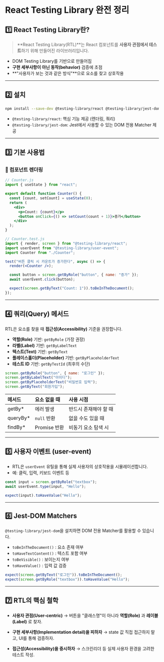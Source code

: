 # React Testing Library 완전 정리

## 1️⃣ React Testing Library란?
> **React Testing Library(RTL)**는 React 컴포넌트를 **사용자 관점에서 테스트**하기 위해 만들어진 라이브러리입니다.

- DOM Testing Library를 기반으로 만들어짐
- **구현 세부사항이 아닌 동작(behavior)** 검증에 초점
- **"사용자가 보는 것과 같은 방식"**으로 요소를 찾고 상호작용

---

## 2️⃣ 설치
```bash
npm install --save-dev @testing-library/react @testing-library/jest-dom
```

- `@testing-library/react`: 핵심 기능 제공 (렌더링, 쿼리)
- `@testing-library/jest-dom`: Jest에서 사용할 수 있는 DOM 전용 Matcher 제공

---

## 3️⃣ 기본 사용법

### 🔹 컴포넌트 렌더링
```jsx
// Counter.js
import { useState } from "react";

export default function Counter() {
  const [count, setCount] = useState(0);
  return (
    <div>
      <p>Count: {count}</p>
      <button onClick={() => setCount(count + 1)}>증가</button>
    </div>
  );
}
```

```jsx
// Counter.test.js
import { render, screen } from "@testing-library/react";
import userEvent from "@testing-library/user-event";
import Counter from "./Counter";

test("버튼 클릭 시 카운트가 증가한다", async () => {
  render(<Counter />);

  const button = screen.getByRole("button", { name: "증가" });
  await userEvent.click(button);

  expect(screen.getByText("Count: 1")).toBeInTheDocument();
});
```

---

## 4️⃣ 쿼리(Query) 메서드
RTL은 요소를 찾을 때 **접근성(Accessibility)** 기준을 권장합니다.
- **역할(Role)** 기반: `getByRole` (가장 권장)
- **라벨(Label)** 기반: `getByLabelText`
- **텍스트(Text)** 기반: `getByText`
- **플레이스홀더(Placeholder)** 기반: `getByPlaceholderText`
- **테스트 ID** 기반: `getByTestId` (최후의 수단)

```jsx
screen.getByRole("button", { name: "로그인" });
screen.getByLabelText("아이디");
screen.getByPlaceholderText("비밀번호 입력");
screen.getByText("회원가입");
```

|메서드|요소 없을 때|사용 시점|
|:---|:---|:---|
|getBy*|에러 발생|반드시 존재해야 할 때|
|queryBy*|`null` 반환|없을 수도 있을 때|
|findBy*|Promise 반환|비동기 요소 탐색 시|

---

## 5️⃣ 사용자 이벤트 (user-event)
- RTL은 `userEvent` 유틸을 통해 실제 사용자의 상호작용을 시뮬레이션합니다.
- 예: 클릭, 입력, 키보드 이벤트 등

```jsx
const input = screen.getByRole("textbox");
await userEvent.type(input, "Hello");

expect(input).toHaveValue("Hello");
```

---

## 6️⃣ Jest-DOM Matchers
`@testing-library/jest-dom`을 설치하면 DOM 전용 Matcher를 활용할 수 있습니다.
- `toBeInTheDocument()` : 요소 존재 여부
- `toHaveTextContent()` : 텍스트 포함 여부
- `toBeVisible()` : 보이는지 여부
- `toHaveValue()` : 입력 값 검증

```jsx
expect(screen.getByText("로그인")).toBeInTheDocument();
expect(screen.getByRole("textbox")).toHaveValue("Hello");
```

---

## 7️⃣ RTL의 핵심 철학
- **사용자 관점(User-centric)** → 버튼을 "클래스명"이 아니라 **역할(Role)** 과 **레이블(Label)** 로 찾자.

- **구현 세부사항(Implementation detail)을 피하자** → state 값 직접 접근하지 말고, UI를 통해 검증하자.

- **접근성(Accessibility)을 중시하자** → 스크린리더 등 실제 사용자 환경을 고려한 테스트 작성.